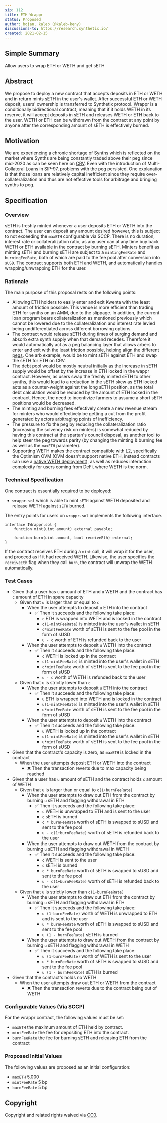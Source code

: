 ```yaml
---
sip: 112
title: ETH Wrappr
status: Proposed
author: bojan, kaleb (@kaleb-keny)
discussions-to: https://research.synthetix.io/
created: 2021-02-15
---
```


<!--You can leave these HTML comments in your merged SIP and delete the visible duplicate text guides, they will not appear and may be helpful to refer to if you edit it again. This is the suggested template for new SIPs. Note that an SIP number will be assigned by an editor. When opening a pull request to submit your SIP, please use an abbreviated title in the filename, `sip-draft_title_abbrev.md`. The title should be 44 characters or less.-->

## Simple Summary
<!--"If you can't explain it simply, you don't understand it well enough." Simply describe the outcome the proposed changes intends to achieve. This should be non-technical and accessible to a casual community member.-->
Allow users to wrap ETH or WETH and get sETH

## Abstract
We propose to deploy a new contract that accepts deposits in ETH or WETH and in return mints sETH in the user's wallet. After successful ETH or WETH deposit, users' ownership is transferred to Synthetix protocol. Wrappr is a conditionally bidirectional contract, meaning that if it holds WETH in its reserve, it will accept deposits in sETH and releases WETH or ETH back to the user.
WETH or ETH can be withdrawn from the contract at any point by anyone after the corresponding amount of sETH is effectively burned.

## Motivation
<!--This is the problem statement. This is the *why* of the SIP. It should clearly explain *why* the current state of the protocol is inadequate.  It is critical that you explain *why* the change is needed, if the SIP proposes changing how something is calculated, you must address *why* the current calculation is innaccurate or wrong. This is not the place to describe how the SIP will address the issue!-->
We are experiencing a chronic shortage of Synths which is reflected on the market where Synths are being constantly traded above their peg since mid-2020 as can be seen here on [CRV](https://www.curve.fi/trade/susdv2/SUSD-USDC/6h). 
Even with the introduction of Multi-Collateral Loans in SIP-97, problems with the peg persisted. One explanation is that those loans are relatively capital inefficient since they require over-collateralization and thus are not effective tools for arbitrage and bringing synths to peg. 


## Specification
<!--The specification should describe the syntax and semantics of any new feature, there are five sections
1. Overview
2. Rationale
3. Technical Specification
4. Test Cases
5. Configurable Values
-->

### Overview
<!--This is a high level overview of *how* the SIP will solve the problem. The overview should clearly describe how the new feature will be implemented.-->
sETH is freshly minted whenever a user deposits ETH or WETH into the contract. The user can deposit any amount desired however, this is subject to not exceeding the `maxETH` configurable via SCCP. 
There is no duration, interest rate or collateralization ratio, as any user can at any time buy back  WETH or ETH available in the contract by burning sETH.
Minters benefit as minting sETH and burning sETH  are subject to a  `mintingFeeRate` and  `burningFeeRate`,  both of which are paid to the fee pool after conversion into `sUSD`. 
The contract supports both ETH and WETH, and automatically handles wrapping/unwrapping ETH for the user.

### Rationale
<!--This is where you explain the reasoning behind how you propose to solve the problem. Why did you propose to implement the change in this way, what were the considerations and trade-offs. The rationale fleshes out what motivated the design and why particular design decisions were made. It should describe alternate designs that were considered and related work. The rationale may also provide evidence of consensus within the community, and should discuss important objections or concerns raised during discussion.-->
The main purpose of this proposal rests on the following points:
 - Allowing ETH holders to easily enter and exit Kwenta with the least amount of friction possible. This venue is more efficient than trading ETH for synths on an AMM,  due to the slippage. In addition, the current loan program bears collateralization as mentioned previously which cannot be lowered due to the collateralization and interest rate levied being undifferentiated across different borrowing options.  
-  The contract would  release sETH during times of surging demand and absorb extra synth supply when that demand recedes. Therefore it would automatically act as a peg balancing layer that allows arbers to enter and exit with the least friction possible, helping align the different [pegs](https://www.curve.fi/seth/). One arb example, would be to mint sETH against ETH and swap the sETH for ETH on CRV. 
- The debt pool would be mostly neutral initially as the increase in sETH supply would be offset by the increase in ETH locked in the wappr contract. However, as users swap the freshly minted sETH to other synths, this would lead to a reduction in the sETH skew as ETH locked acts as a counter-weight against the long sETH position, as the total debt calculation would be reduced by the amount of ETH locked in the contract. Hence, the need to incentivize farmers to assume a short sETH positions would be decreased.
- The minting and burning fees  effectively create a new revenue stream for minters who would effectively be getting a cut from the profit generated by actors arbitraging points of inefficiency. 
- The pressure to fix the peg by reducing the collateralization ratio (increasing the solvency risk on minters) is somewhat reduced by having this contract at the spartan's council disposal, as another tool to help steer the peg towards parity (by changing the minting & burning fee as well as the `maxETH` parameter).
- Supporting WETH makes the contract compatible with L2, specifically the Optimism OVM (OVM doesn’t support native ETH, instead contracts can use a [native WETH deployment](https://community.optimism.io/docs/protocol/evm-comparison.html#native-weth)), as well as reduces interaction complexity for users coming from DeFi, where WETH is the norm.


### Technical Specification
One contract is essentially required to be deployed:
- `wrappr.sol` which is able  to mint `sETH` against WETH deposited and release WETH against `sETH` burned. 

The entry points for users on `wrappr.sol`  implements the following interface.
```
interface IWrappr.sol {
    function mint(uint amount) external payable;

    function burn(uint amount, bool receiveEth) external;
}
```

If the contract receives ETH during a `mint` call, it will wrap it for the user, and proceed as if it had received WETH.
Likewise, the user specifies the `receiveEth` flag when they call `burn`, the contract will unwrap the WETH automatically.

### Test Cases
- Given that a user has `u` amount of ETH and `u` WETH and the contract has `c` amount of ETH in spare capacity
  -  Given that `u` is larger than or equal to `c`
	    - When the user attempts to deposit `u` ETH into the contract
	      - ✅ Then it succeeds and the following take place:
		      - `c` ETH is wrapped into WETH and is locked in the contract
		      - `c(1-mintFeeRate)` is minted into the user's wallet in sETH
		      - `c*mintFeeRate` worth of sETH is sent to the fee pool in the form of sUSD
		      - `u - c` worth of ETH is refunded back to the user
	    - When the user attempts to deposit `u` WETH into the contract
	      - ✅ Then it succeeds and the following take place:
    	      - `c` WETH is locked up in the contract
		      - `c(1-mintFeeRate)` is minted into the user's wallet in sETH
		      - `c*mintFeeRate` worth of sETH is sent to the fee pool in the form of sUSD
		      - `u - c` worth of WETH is refunded back to the user
  - Given that `u` is strictly  lower  than  `c`
    - When the user attempts to deposit `u` ETH into the contract
      - ✅ Then it succeeds and the following take place:
	      - `u` ETH is wrapped into WETH and is locked in the contract
	      - `u(1-mintFeeRate)` is minted into the user's wallet in sETH
	      - `u*mintFeeRate` worth of sETH is sent to the fee pool in the form of sUSD
    - When the user attempts to deposit `u` WETH into the contract
      - ✅ Then it succeeds and the following take place:
	      - `u` WETH is locked up in the contract
	      - `u(1-mintFeeRate)` is minted into the user's wallet in sETH
	      - `u*mintFeeRate` worth of sETH is sent to the fee pool in the form of sUSD
 - Given that the contract's capacity is zero, as `maxETH` is locked in the contract
   - When the user attempts deposit ETH or WETH into the contract
     - ❌ Then the transaction reverts due to max capacity being reached
- Given that a user has `u` amount of sETH and the contract holds  `c` amount of WETH
  - Given that `u` is larger than or equal to `c(1+burnFeeRate)` 
    - When the user attempts to draw out  ETH from the contract by burning `u` sETH and flagging withdrawal in ETH
      - ✅ Then it succeeds and the following take place:
	      - `c` WETH is unwrapped to ETH and is sent to the user
	      - `c` sETH is burned
	      - `c * burnFeeRate` worth of sETH is swapped to sUSD and sent to the fee pool
	      - `u - c(1+burnFeeRate)` worth of sETH is refunded back to the user
    - When the user attempts to draw out  WETH from the contract by burning `u` sETH and flagging withdrawal in WETH
      - ✅ Then it succeeds and the following take place:
	      - `c` WETH is sent to the user
	      - `c` sETH is burned
	      - `c * burnFeeRate` worth of sETH is swapped to sUSD and sent to the fee pool
	      - `u - c(1+burnFeeRate)` worth of sETH is refunded back to the user
  - Given that `u` is strictly lower than  `c(1+burnFeeRate)`
    - When the user attempts to draw out ETH from the contract by burning `u` sETH and flagging withdrawal in ETH
      - ✅ Then it succeeds and the following take place:
	      - `u (1-burnFeeRate)` worth of  WETH is unwrapped to ETH and is sent to the user
	      - `u * burnFeeRate` worth of sETH is swapped to sUSD and sent to the fee pool
	      - `u (1 - burnFeeRate)` sETH is burned
    - When the user attempts to draw out WETH from the contract by burning `u` sETH and flagging withdrawal in WETH
      - ✅ Then it succeeds and the following take place:
	      - `u (1-burnFeeRate)` worth of  WETH is sent to the user
	      - `u * burnFeeRate` worth of sETH is swapped to sUSD and sent to the fee pool
	      - `u (1 - burnFeeRate)` sETH is burned
 - Given that the contract's holds no WETH
   - When the user attempts draw out ETH or WETH from the contract
     - ❌ Then the transaction reverts due to the contract being out of WETH


### Configurable Values (Via SCCP)
<!--Please list all values configurable via SCCP under this implementation.-->
For the wrappr contract, the following values must be set:
- `maxETH` the maximum amount of ETH held by contract.
- `mintFeeRate` the fee for depositing ETH into the contract.
- `burnFeeRate` the fee for burning sETH and releasing ETH from the contract

### Proposed Initial Values
The following values are proposed as an initial configuration:
- `maxETH` 5,000
- `mintFeeRate` 5 bp
- `burnFeeRate`  5 bp
 
## Copyright
Copyright and related rights waived via [CC0](https://creativecommons.org/publicdomain/zero/1.0/).

